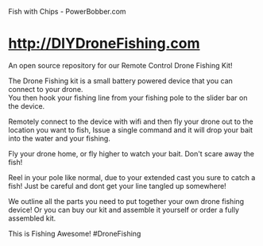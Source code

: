 Fish with Chips - PowerBobber.com
# http://DIYDroneFishing.com 

An open source repository for our Remote Control Drone Fishing Kit!

The Drone Fishing kit is a small battery powered device that you can connect to your drone.  
You then hook your fishing line from your fishing pole to the slider bar on the device.

Remotely connect to the device with wifi and then fly your drone out to the location you want to fish, 
Issue a single command and it will drop your bait into the water and your fishing.

Fly your drone home, or fly higher to watch your bait.  Don't scare away the fish!

Reel in your pole like normal, due to your extended cast you sure to catch a fish!
Just be careful and dont get your line tangled up somewhere!

We outline all the parts you need to put together your own drone fishing device!
Or you can buy our kit and assemble it yourself or order a fully assembled kit.

This is Fishing Awesome!
#DroneFishing



